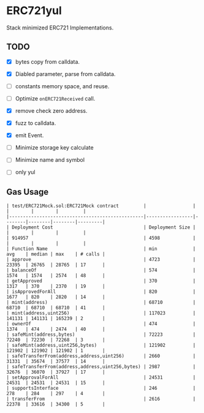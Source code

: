 # ERC721yul

Stack minimized ERC721 Implementations.

## TODO

- [x] bytes copy from calldata.
- [x] Diabled parameter, parse from calldata.
- [ ] constants memory space, and reuse.
- [ ] Optimize `onERC721Received` call.
- [x] remove check zero address.
- [x] fuzz to calldata.
- [x] emit Event.
- [ ] Minimize storage key calculate
- [ ] Minimize name and symbol
- [ ] only yul


## Gas Usage
```
| test/ERC721Mock.sol:ERC721Mock contract         |                 |        |        |        |         |
|-------------------------------------------------|-----------------|--------|--------|--------|---------|
| Deployment Cost                                 | Deployment Size |        |        |        |         |
| 914957                                          | 4598            |        |        |        |         |
| Function Name                                   | min             | avg    | median | max    | # calls |
| approve                                         | 4723            | 23395  | 26765  | 28765  | 17      |
| balanceOf                                       | 574             | 1574   | 1574   | 2574   | 48      |
| getApproved                                     | 370             | 1317   | 370    | 2370   | 19      |
| isApprovedForAll                                | 820             | 1677   | 820    | 2820   | 14      |
| mint(address)                                   | 68710           | 68710  | 68710  | 68710  | 41      |
| mint(address,uint256)                           | 117023          | 141131 | 141131 | 165239 | 2       |
| ownerOf                                         | 474             | 1374   | 474    | 2474   | 40      |
| safeMint(address,bytes)                         | 72223           | 72240  | 72230  | 72268  | 3       |
| safeMint(address,uint256,bytes)                 | 121902          | 121902 | 121902 | 121902 | 1       |
| safeTransferFrom(address,address,uint256)       | 2660            | 31331  | 35674  | 37577  | 14      |
| safeTransferFrom(address,address,uint256,bytes) | 2987            | 32676  | 36070  | 37927  | 17      |
| setApprovalForAll                               | 24531           | 24531  | 24531  | 24531  | 15      |
| supportsInterface                               | 246             | 278    | 284    | 297    | 4       |
| transferFrom                                    | 2616            | 22378  | 33616  | 34300  | 5       |
```